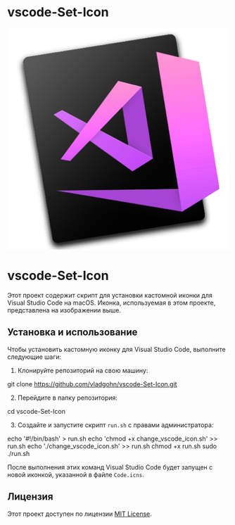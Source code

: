 # vscode-Set-Icon
![Иконка Visual Studio Code](./resouces/Code.png)

# vscode-Set-Icon

Этот проект содержит скрипт для установки кастомной иконки для Visual Studio Code на macOS. Иконка, используемая в этом проекте, представлена на изображении выше.

## Установка и использование

Чтобы установить кастомную иконку для Visual Studio Code, выполните следующие шаги:

1. Клонируйте репозиторий на свою машину:

git clone https://github.com/vladgohn/vscode-Set-Icon.git

2. Перейдите в папку репозитория:

cd vscode-Set-Icon

3. Создайте и запустите скрипт `run.sh` с правами администратора:

echo '#!/bin/bash' > run.sh
echo 'chmod +x change_vscode_icon.sh' >> run.sh
echo './change_vscode_icon.sh' >> run.sh
chmod +x run.sh
sudo ./run.sh

После выполнения этих команд Visual Studio Code будет запущен с новой иконкой, указанной в файле `Code.icns`.

## Лицензия

Этот проект доступен по лицензии [MIT License](./LICENSE).


